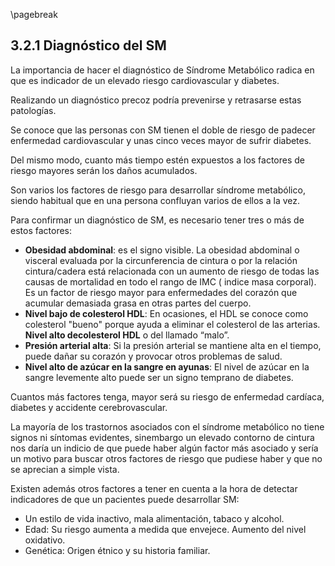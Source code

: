 \pagebreak

## 3.2.1 Diagnóstico del SM

La importancia de hacer el diagnóstico de Síndrome Metabólico radica en que es indicador de un elevado riesgo cardiovascular y diabetes. 

Realizando un diagnóstico precoz podría prevenirse y retrasarse estas patologías. 

Se conoce que las personas con SM tienen el doble de riesgo de padecer enfermedad cardiovascular y unas cinco veces mayor de sufrir diabetes. 

Del mismo modo, cuanto más tiempo estén expuestos a los factores de riesgo mayores serán los daños acumulados. 

Son varios los factores de riesgo para desarrollar síndrome metabólico, siendo habitual que en una persona confluyan varios de ellos a la vez.

Para confirmar un diagnóstico de SM, es necesario tener tres o más de estos factores: 

- **Obesidad abdominal**: es el signo visible. La obesidad abdominal o visceral evaluada por la circunferencia de cintura o por la relación cintura/cadera está relacionada con un aumento de riesgo de todas las causas de mortalidad en todo el rango de IMC ( indice masa corporal). Es un factor de riesgo mayor para enfermedades del corazón que acumular demasiada grasa en otras partes del cuerpo.
- **Nivel bajo de colesterol HDL**: En ocasiones, el HDL se conoce como colesterol "bueno" porque ayuda a eliminar el colesterol de las arterias. **Nivel alto decolesterol  HDL** o del llamado “malo”.
- **Presión arterial alta**: Si la presión arterial se mantiene alta en el tiempo, puede dañar su corazón y provocar otros problemas de salud. 
- **Nivel alto de azúcar en la sangre en ayunas**: El nivel de azúcar en la sangre levemente alto puede ser un signo temprano de diabetes. 

Cuantos más factores tenga, mayor será su riesgo de enfermedad cardíaca, diabetes y accidente cerebrovascular. 

La mayoría de los trastornos asociados con el síndrome metabólico no tiene signos ni síntomas evidentes, sinembargo un elevado contorno de cintura nos daría un indicio de que puede haber algún factor más asociado y sería un motivo  para buscar  otros factores de riesgo que pudiese haber y que no se aprecian a simple vista. 

Existen además otros factores a tener en cuenta a la hora de detectar indicadores de que un pacientes puede desarrollar SM: 

- Un estilo de vida inactivo, mala alimentación, tabaco y alcohol. 
- Edad: Su riesgo aumenta a medida que envejece. Aumento del nivel oxidativo. 
- Genética: Origen étnico y su historia familiar. 
